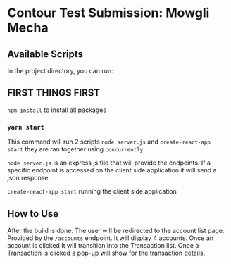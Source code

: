 # Contour Test Submission: Mowgli Mecha

## Available Scripts

In the project directory, you can run:


## FIRST THINGS FIRST
`npm install` to install all packages

### `yarn start`

This command will run 2 scripts
`node server.js` and `create-react-app start`
they are ran together using `concurrently`

`node server.js` is an express js file that will provide the endpoints. If a specific endpoint is accessed on the client side application it will send a json response.

`create-react-app start` running the client side application


## How to Use

After the build is done. The user will be redirected to the account list page. Provided by the `/accounts` endpoint. It will display 4 accounts. Once an account is clicked It will transition into the Transaction list. Once a Transaction is clicked a pop-up will show for the transaction details.

